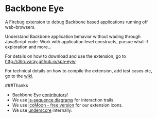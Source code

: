 Backbone Eye
============

A Firebug extension to debug Backbone based applications running off web-browsers.

Understand Backbone application behavior without wading through JavaScript code. Work with application level constructs, pursue what-if exploration and more...

For details on how to download and use the extension, go to http://dhruvaray.github.io/spa-eye/

For technical details on how to compile the extension, add test cases etc, go to the [wiki](https://github.com/dhruvaray/spa-eye/wiki).


###Thanks
* Backbone Eye [contributors](https://github.com/dhruvaray/spa-eye/graphs/contributors)!
* We use [js-sequence diagrams](https://github.com/bramp/js-sequence-diagrams) for interaction trails.
* We use [icoMoon - free version](http://icomoon.io/#icons) for our extension icons.
* We use [underscore](http://underscorejs.org) internally.




